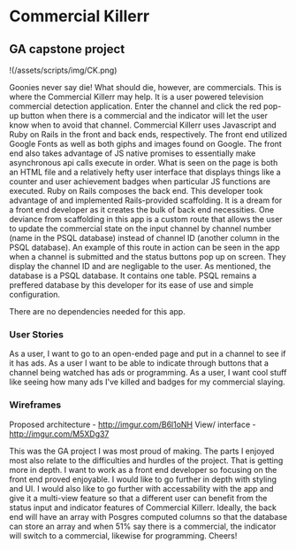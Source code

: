 # Commercial Killerr
## GA capstone project

!(/assets/scripts/img/CK.png)

Goonies never say die! What should die, however, are commercials. This is where
the Commercial Killerr may help. It is a user powered television commercial
detection application. Enter the channel and click the red pop-up button when
there is a commercial and the indicator will let the user know when to avoid
that channel.
Commercial Killerr uses Javascript and Ruby on Rails in the front and back ends,
respectively. The front end utilized Google Fonts as well as both giphs and
images found on Google. The front end also takes advantage of JS native
promises to essentially make asynchronous api calls execute in order. What is
seen on the page is both an HTML file and a relatively hefty user interface that
displays things like a counter and user achievement badges when particular JS
functions are executed.
Ruby on Rails composes the back end. This developer took advantage of and
implemented Rails-provided scaffolding. It is a dream for a front end developer
as it creates the bulk of back end necessities. One deviance from scaffolding in
this app is a custom route that allows the user to update the commercial state on
the input channel by channel number (name in the PSQL database) instead of
channel ID (another column in the PSQL database). An example of this route in
action can be seen in the app when a channel is submitted and the status buttons
pop up on screen. They display the channel ID and are negligable to the user.
As mentioned, the database is a PSQL database. It contains one table. PSQL
remains a preffered database by this developer for its ease of use and simple
configuration.

There are no dependencies needed for this app.

### User Stories
As a user, I want to go to an open-ended page and put in a channel to see if it
has ads.
As a user I want to be able to indicate through buttons that a channel
being watched has ads or programming.
As a user, I want cool stuff like seeing how many ads I've killed and badges for
my commercial slaying.

### Wireframes
Proposed architecture - http://imgur.com/B6l1oNH
View/ interface - http://imgur.com/M5XDg37

This was the GA project I was most proud of making. The parts I enjoyed most
also relate to the difficulties and hurdles of the project. That is getting more
in depth. I want to work as a front end developer so focusing on the front end
proved enjoyable. I would like to go further in depth with styling and UI. I
would also like to go further with accessability with the app and give it a
multi-view feature so that a different user can benefit from the status input
and indicator features of Commercial Killerr. Ideally, the back end will have an
array with Posgres computed columns so that the database can store an array and
when 51% say there is a commercial, the indicator will switch to a commercial,
likewise for programming. Cheers!
